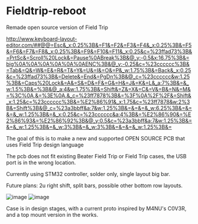 # Fieldtrip-reboot
Remade open source version of Field Trip


http://www.keyboard-layout-editor.com/##@@=Esc&_x:0.25%3B&=F1&=F2&=F3&=F4&_x:0.25%3B&=F5&=F6&=F7&=F8&_x:0.25%3B&=F9&=F10&=F11&_x:0.25&c=%23ffad73%3B&=PrtSc&=Scroll%20Lock&=Pause%0ABreak%3B&@_y:-0.5&x:16.75%3B&=big%0A%0A%0A%0A%0A%0AENC%3B&@_y:-0.25&c=%23cccccc%3B&=Tab&=Q&=W&=E&=R&=T&=Y&=U&=I&=O&=P&_w:1.75%3B&=Back&_x:0.25&c=%23ffad73%3B&=Delete&=End&=PgDn%3B&@_c=%23cccccc&w:1.25%3B&=Caps%20Lock&=A&=S&=D&=F&=G&=H&=J&=K&=L&_a:7%3B&=&_w:1.5%3B&=%3B&@_a:4&w:1.75%3B&=Shift&=Z&=X&=C&=V&=B&=N&=M&=%3C%0A,&=%3E%0A.&_c=%23ff7878%3B&=%3F%0A%2F%2F&=Shift&_x:1.25&c=%23cccccc%3B&=%E2%86%91&_x:1.75&c=%23ff7878&w:2%3B&=Shift%3B&@_c=%23a3bbff&a:7&w:1.25%3B&=&=&=&_w:6.25%3B&=&=&=&_w:1.25%3B&=&_x:0.25&c=%23cccccc&a:4%3B&=%E2%86%90&=%E2%86%93&=%E2%86%92%3B&@_y:0.5&c=%23a3bbff&a:7&w:1.25%3B&=&=&_w:1.25%3B&=&_w:3%3B&=&_w:3%3B&=&=&=&_w:1.25%3B&=

The goal of this is to make a new and supported OPEN SOURCE PCB that uses Field Trip design language

The pcb does not fit existing Beater Field Trip or Field Trip cases, the USB port is in the wrong location. 

Currently using STM32 controller, solder only, single layout big bar.

Future plans: 2u right shift, split bars, possible other bottom row layouts. 

![image](https://github.com/Ty-Fitz/Fieldtrip-reboot/assets/127678239/c484dccc-efcf-4b54-8bff-8147cc7056f8)
![image](https://github.com/Ty-Fitz/Fieldtrip-reboot/assets/127678239/bb4d0bc8-aeb5-4cdc-acd0-7e6724e807e2)


Case is in design stages, with a current proto inspired by M4NU's C0V3R, and a top mount version in the works. 

